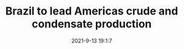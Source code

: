 ---
"title": "Brazil to lead Americas crude and condensate production"
"date": "2021-9-13 19:1:7"
"feed_name": "OFFSHOREMAG"
"feed_website": "https://www.offshore-mag.com/"
"feed_rss": "https://www.offshore-mag.com/__rss/website-scheduled-content.xml?input=%7B%22sectionAlias%22%3A%22home%22%7D"
"link": "https://www.offshore-mag.com/regional-reports/latin-america/article/14210233/brazil-to-lead-americas-crude-and-condensate-production"
"file": "_posts/c8c765f749a708a27cbc62e510cd78154f93b0d1.md"
"accident": "0"
"drilling": "0"
---